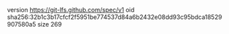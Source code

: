 version https://git-lfs.github.com/spec/v1
oid sha256:32b1c3b17cfcf2f5951be774537d84a6b2432e08dd93c95bdca18529907580a5
size 269
